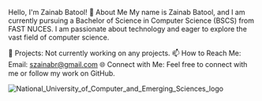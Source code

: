 Hello, I'm Zainab Batool! 👋
About Me
My name is Zainab Batool, and I am currently pursuing a Bachelor of Science in Computer Science (BSCS) from FAST NUCES. I am passionate about technology and eager to explore the vast field of computer science.

🔭 Projects:
Not currently working on any projects.
📫 How to Reach Me:
Email: szainabr@gmail.com
🌐 Connect with Me:
Feel free to connect with me or follow my work on GitHub.


![National_University_of_Computer_and_Emerging_Sciences_logo](https://github.com/user-attachments/assets/ceddc0fd-5a0c-48e3-be3e-d7d8eb23fb85)
